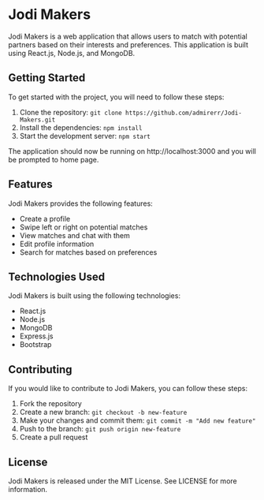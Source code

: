 
# Jodi Makers

Jodi Makers is a web application that allows users to match with potential partners based on their interests and preferences. This application is built using React.js, Node.js, and MongoDB.

## Getting Started

To get started with the project, you will need to follow these steps:

1. Clone the repository: `git clone https://github.com/admirerr/Jodi-Makers.git`
2. Install the dependencies: `npm install`
3. Start the development server: `npm start`

The application should now be running on http://localhost:3000 and you will be prompted to home page.

## Features

Jodi Makers provides the following features:

- Create a profile
- Swipe left or right on potential matches
- View matches and chat with them
- Edit profile information
- Search for matches based on preferences

## Technologies Used

Jodi Makers is built using the following technologies:

- React.js
- Node.js
- MongoDB
- Express.js
- Bootstrap



## Contributing

If you would like to contribute to Jodi Makers, you can follow these steps:

1. Fork the repository
2. Create a new branch: `git checkout -b new-feature`
3. Make your changes and commit them: `git commit -m "Add new feature"`
4. Push to the branch: `git push origin new-feature`
5. Create a pull request

## License

Jodi Makers is released under the MIT License. See LICENSE for more information.

